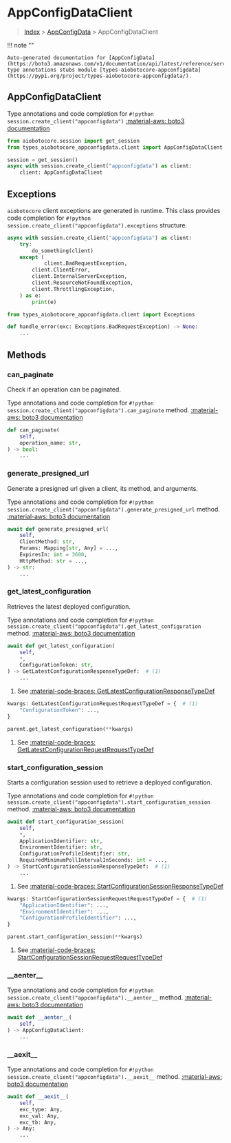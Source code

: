 # AppConfigDataClient

> [Index](../README.md) > [AppConfigData](./README.md) > AppConfigDataClient

!!! note ""

    Auto-generated documentation for [AppConfigData](https://boto3.amazonaws.com/v1/documentation/api/latest/reference/services/appconfigdata.html#AppConfigData)
    type annotations stubs module [types-aiobotocore-appconfigdata](https://pypi.org/project/types-aiobotocore-appconfigdata/).

## AppConfigDataClient

Type annotations and code completion for `#!python session.create_client("appconfigdata")`
[:material-aws: boto3 documentation](https://boto3.amazonaws.com/v1/documentation/api/latest/reference/services/appconfigdata.html#AppConfigData.Client)

```python title="Usage example"
from aiobotocore.session import get_session
from types_aiobotocore_appconfigdata.client import AppConfigDataClient

session = get_session()
async with session.create_client("appconfigdata") as client:
    client: AppConfigDataClient
```

## Exceptions


`aiobotocore` client exceptions are generated in runtime.
This class provides code completion for `#!python session.create_client("appconfigdata").exceptions` structure.

```python title="Usage example"
async with session.create_client("appconfigdata") as client:
    try:
        do_something(client)
    except (
            client.BadRequestException,
        client.ClientError,
        client.InternalServerException,
        client.ResourceNotFoundException,
        client.ThrottlingException,
    ) as e:
        print(e)
```

```python title="Type checking example"
from types_aiobotocore_appconfigdata.client import Exceptions

def handle_error(exc: Exceptions.BadRequestException) -> None:
    ...
```


## Methods


### can\_paginate

Check if an operation can be paginated.

Type annotations and code completion for `#!python session.create_client("appconfigdata").can_paginate` method.
[:material-aws: boto3 documentation](https://boto3.amazonaws.com/v1/documentation/api/latest/reference/services/appconfigdata.html#AppConfigData.Client.can_paginate)

```python title="Method definition"
def can_paginate(
    self,
    operation_name: str,
) -> bool:
    ...
```


### generate\_presigned\_url

Generate a presigned url given a client, its method, and arguments.

Type annotations and code completion for `#!python session.create_client("appconfigdata").generate_presigned_url` method.
[:material-aws: boto3 documentation](https://boto3.amazonaws.com/v1/documentation/api/latest/reference/services/appconfigdata.html#AppConfigData.Client.generate_presigned_url)

```python title="Method definition"
await def generate_presigned_url(
    self,
    ClientMethod: str,
    Params: Mapping[str, Any] = ...,
    ExpiresIn: int = 3600,
    HttpMethod: str = ...,
) -> str:
    ...
```


### get\_latest\_configuration

Retrieves the latest deployed configuration.

Type annotations and code completion for `#!python session.create_client("appconfigdata").get_latest_configuration` method.
[:material-aws: boto3 documentation](https://boto3.amazonaws.com/v1/documentation/api/latest/reference/services/appconfigdata.html#AppConfigData.Client.get_latest_configuration)

```python title="Method definition"
await def get_latest_configuration(
    self,
    *,
    ConfigurationToken: str,
) -> GetLatestConfigurationResponseTypeDef:  # (1)
    ...
```

1. See [:material-code-braces: GetLatestConfigurationResponseTypeDef](./type_defs.md#getlatestconfigurationresponsetypedef) 


```python title="Usage example with kwargs"
kwargs: GetLatestConfigurationRequestRequestTypeDef = {  # (1)
    "ConfigurationToken": ...,
}

parent.get_latest_configuration(**kwargs)
```

1. See [:material-code-braces: GetLatestConfigurationRequestRequestTypeDef](./type_defs.md#getlatestconfigurationrequestrequesttypedef) 

### start\_configuration\_session

Starts a configuration session used to retrieve a deployed configuration.

Type annotations and code completion for `#!python session.create_client("appconfigdata").start_configuration_session` method.
[:material-aws: boto3 documentation](https://boto3.amazonaws.com/v1/documentation/api/latest/reference/services/appconfigdata.html#AppConfigData.Client.start_configuration_session)

```python title="Method definition"
await def start_configuration_session(
    self,
    *,
    ApplicationIdentifier: str,
    EnvironmentIdentifier: str,
    ConfigurationProfileIdentifier: str,
    RequiredMinimumPollIntervalInSeconds: int = ...,
) -> StartConfigurationSessionResponseTypeDef:  # (1)
    ...
```

1. See [:material-code-braces: StartConfigurationSessionResponseTypeDef](./type_defs.md#startconfigurationsessionresponsetypedef) 


```python title="Usage example with kwargs"
kwargs: StartConfigurationSessionRequestRequestTypeDef = {  # (1)
    "ApplicationIdentifier": ...,
    "EnvironmentIdentifier": ...,
    "ConfigurationProfileIdentifier": ...,
}

parent.start_configuration_session(**kwargs)
```

1. See [:material-code-braces: StartConfigurationSessionRequestRequestTypeDef](./type_defs.md#startconfigurationsessionrequestrequesttypedef) 

### \_\_aenter\_\_



Type annotations and code completion for `#!python session.create_client("appconfigdata").__aenter__` method.
[:material-aws: boto3 documentation](https://boto3.amazonaws.com/v1/documentation/api/latest/reference/services/appconfigdata.html#AppConfigData.Client.__aenter__)

```python title="Method definition"
await def __aenter__(
    self,
) -> AppConfigDataClient:
    ...
```


### \_\_aexit\_\_



Type annotations and code completion for `#!python session.create_client("appconfigdata").__aexit__` method.
[:material-aws: boto3 documentation](https://boto3.amazonaws.com/v1/documentation/api/latest/reference/services/appconfigdata.html#AppConfigData.Client.__aexit__)

```python title="Method definition"
await def __aexit__(
    self,
    exc_type: Any,
    exc_val: Any,
    exc_tb: Any,
) -> Any:
    ...
```





